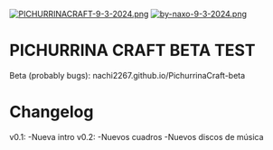 [![PICHURRINACRAFT-9-3-2024.png](https://i.postimg.cc/W4SW3ZxY/PICHURRINACRAFT-9-3-2024.png)](https://postimg.cc/4K7b2Yfp)
[![by-naxo-9-3-2024.png](https://i.postimg.cc/8kvYd7vc/by-naxo-9-3-2024.png)](https://postimg.cc/ThRQfYCv)
# PICHURRINA CRAFT BETA TEST
Beta (probably bugs): nachi2267.github.io/PichurrinaCraft-beta


# Changelog
v0.1: -Nueva intro 
v0.2: -Nuevos cuadros
      -Nuevos discos de música
